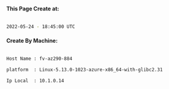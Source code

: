 
   
#### This Page Create at:

```bash

2022-05-24 - 18:45:00 UTC

```

#### Create By Machine:

```bash

Host Name : fv-az290-884

platform  : Linux-5.13.0-1023-azure-x86_64-with-glibc2.31

Ip Local  : 10.1.0.14

```

